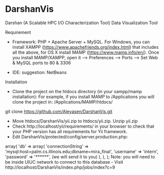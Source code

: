 # DarshanVis
Darshan (A Scalable HPC I/O Characterization Tool) Data Visualization Tool


Requirement
 - Framework: PHP + Apache Server + MySQL. 
   For Windows, you can install XAMPP (https://www.apachefriends.org/index.html) that includes all the above, for OS X install MAMP (https://www.mamp.info/en/). Once you install MAMP/XAMPP, open it --> Preferences --> Ports --> Set Web & MySQL ports to 80 & 3306

 - IDE: suggestion: NetBeans
 
Installation
 - Clone the project on the htdocs directory (in your xampp/mamp installation): For example, if you install MAMP to /Applications you will clone the project in: /Applications/MAMP/htdocs/
 
 git clone https://github.com/Aleyasen/DarshanVis.git
 - Move htdocs/DarshanVis/yii.zip to htdocs/yii.zip.  Unzip yii.zip
 - Check http://localhost/yii/requirements/ in your browser to check that your PHP version has all requirements for Yii framework.
 - Edit DarshanVis/protected/config/server.production.php: 
 <?php
return array(
    // application components
    'components' => array(
        'db' => array(
            'connectionString' => 'mysql:host=palm.cs.illinois.edu;dbname=mira_final',
            'username' => 'intern',
            'password' => '******',  (we will send it to you)
        ),
    ),
);
 Note: you will need to be inside UIUC network to connect to this database

 - Visit http://localhost/DarshanVis/index.php/jobs/index?c=9
